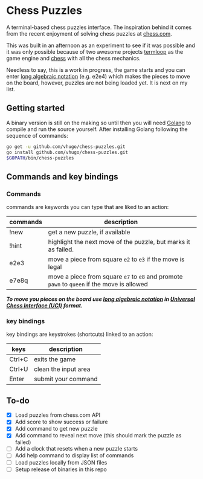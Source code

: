 # Chess Puzzles

A terminal-based chess puzzles interface. The inspiration behind it comes from
the recent enjoyment of solving chess puzzles at
[chess.com](https://www.chess.com/puzzles).

This was built in an afternoon as an experiment to see if it was possible and it
was only possible because of two awesome projects
[termloop](https://github.com/JoelOtter/termloop) as the game engine and
[chess](https://github.com/notnil/chess) with all the chess mechanics.

Needless to say, this is a work in progress, the game starts and you can enter
[long algebraic
notation](https://en.wikipedia.org/wiki/Algebraic_notation_(chess)#Long_algebraic_notation)
(e.g. e2e4) which makes the pieces to move on the board, however, puzzles are
not being loaded yet. It is next on my list.

## Getting started

A binary version is still on the making so until then you will need
[Golang](https://golang.org/doc/install) to compile and run the source yourself.
After installing Golang following the sequence of commands:

```bash
go get -u github.com/vhugo/chess-puzzles.git
go install github.com/vhugo/chess-puzzles.git
$GOPATH/bin/chess-puzzles
```

## Commands and key bindings

### Commands

commands are keywords you can type that are liked to an action: 

| commands | description                                                                                |
|----------|--------------------------------------------------------------------------------------------|
| !new     | get a new puzzle, if available                                                             |
| !hint    | highlight the next move of the puzzle, but marks it as failed.                             |
| e2e3     | move a piece from square `e2` to `e3` if the move is legal                                 |
| e7e8q    | move a piece from square `e7` to `e8` and promote `pawn` to `queen` if the move is allowed |

***To move you pieces on the board use [long algebraic notation](https://en.wikipedia.org/wiki/Algebraic_notation_(chess)#Long_algebraic_notation) in [Universal Chess Interface (UCI)](https://en.wikipedia.org/wiki/Universal_Chess_Interface) format.***

### key bindings

key bindings are keystrokes (shortcuts) linked to an action: 

| keys   | description          |
|--------|----------------------|
| Ctrl+C | exits the game       |
| Ctrl+U | clean the input area |
| Enter  | submit your command  |

## To-do

- [X] Load puzzles from chess.com API
- [X] Add score to show success or failure
- [X] Add command to get new puzzle 
- [X] Add command to reveal next move (this should mark the puzzle as failed) 
- [ ] Add a clock that resets when a new puzzle starts
- [ ] Add help command to display list of commands
- [ ] Load puzzles locally from JSON files
- [ ] Setup release of binaries in this repo
